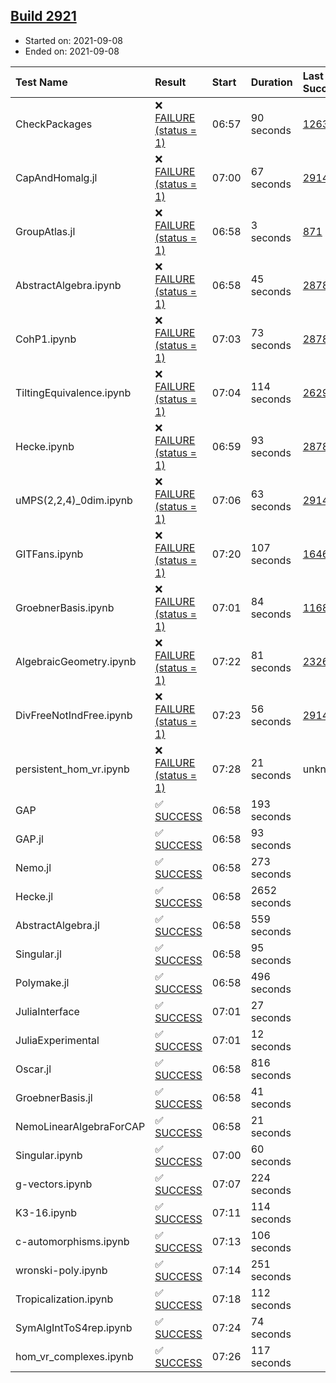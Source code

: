 ## [Build 2921](https://oscarci.mathematik.uni-kl.de/job/oscar-stable/2921/)

* Started on: 2021-09-08
* Ended on: 2021-09-08

| Test Name    | Result | Start | Duration | Last Success | First Failure |
|:-------------|:-------|:------|:---------|:-------------|:--------------|
| CheckPackages | ❌ [FAILURE (status = 1)](https://oscarci.mathematik.uni-kl.de/job/oscar-stable/2921/artifact/logs/build-2921/CheckPackages.log) | 06:57 | 90 seconds | [1263](https://oscarci.mathematik.uni-kl.de/job/oscar-stable/1263/) | [1264](https://oscarci.mathematik.uni-kl.de/job/oscar-stable/1264/) |
| CapAndHomalg.jl | ❌ [FAILURE (status = 1)](https://oscarci.mathematik.uni-kl.de/job/oscar-stable/2921/artifact/logs/build-2921/CapAndHomalg.jl.log) | 07:00 | 67 seconds | [2914](https://oscarci.mathematik.uni-kl.de/job/oscar-stable/2914/) | [2915](https://oscarci.mathematik.uni-kl.de/job/oscar-stable/2915/) |
| GroupAtlas.jl | ❌ [FAILURE (status = 1)](https://oscarci.mathematik.uni-kl.de/job/oscar-stable/2921/artifact/logs/build-2921/GroupAtlas.jl.log) | 06:58 | 3 seconds | [871](https://oscarci.mathematik.uni-kl.de/job/oscar-stable/871/) | [872](https://oscarci.mathematik.uni-kl.de/job/oscar-stable/872/) |
| AbstractAlgebra.ipynb | ❌ [FAILURE (status = 1)](https://oscarci.mathematik.uni-kl.de/job/oscar-stable/2921/artifact/logs/build-2921/AbstractAlgebra.ipynb.log) | 06:58 | 45 seconds | [2878](https://oscarci.mathematik.uni-kl.de/job/oscar-stable/2878/) | [2879](https://oscarci.mathematik.uni-kl.de/job/oscar-stable/2879/) |
| CohP1.ipynb | ❌ [FAILURE (status = 1)](https://oscarci.mathematik.uni-kl.de/job/oscar-stable/2921/artifact/logs/build-2921/CohP1.ipynb.log) | 07:03 | 73 seconds | [2878](https://oscarci.mathematik.uni-kl.de/job/oscar-stable/2878/) | [2879](https://oscarci.mathematik.uni-kl.de/job/oscar-stable/2879/) |
| TiltingEquivalence.ipynb | ❌ [FAILURE (status = 1)](https://oscarci.mathematik.uni-kl.de/job/oscar-stable/2921/artifact/logs/build-2921/TiltingEquivalence.ipynb.log) | 07:04 | 114 seconds | [2629](https://oscarci.mathematik.uni-kl.de/job/oscar-stable/2629/) | [2630](https://oscarci.mathematik.uni-kl.de/job/oscar-stable/2630/) |
| Hecke.ipynb | ❌ [FAILURE (status = 1)](https://oscarci.mathematik.uni-kl.de/job/oscar-stable/2921/artifact/logs/build-2921/Hecke.ipynb.log) | 06:59 | 93 seconds | [2878](https://oscarci.mathematik.uni-kl.de/job/oscar-stable/2878/) | [2879](https://oscarci.mathematik.uni-kl.de/job/oscar-stable/2879/) |
| uMPS(2,2,4)_0dim.ipynb | ❌ [FAILURE (status = 1)](https://oscarci.mathematik.uni-kl.de/job/oscar-stable/2921/artifact/logs/build-2921/uMPS-2-2-4-_0dim.ipynb.log) | 07:06 | 63 seconds | [2914](https://oscarci.mathematik.uni-kl.de/job/oscar-stable/2914/) | [2915](https://oscarci.mathematik.uni-kl.de/job/oscar-stable/2915/) |
| GITFans.ipynb | ❌ [FAILURE (status = 1)](https://oscarci.mathematik.uni-kl.de/job/oscar-stable/2921/artifact/logs/build-2921/GITFans.ipynb.log) | 07:20 | 107 seconds | [1646](https://oscarci.mathematik.uni-kl.de/job/oscar-stable/1646/) | [1647](https://oscarci.mathematik.uni-kl.de/job/oscar-stable/1647/) |
| GroebnerBasis.ipynb | ❌ [FAILURE (status = 1)](https://oscarci.mathematik.uni-kl.de/job/oscar-stable/2921/artifact/logs/build-2921/GroebnerBasis.ipynb.log) | 07:01 | 84 seconds | [1168](https://oscarci.mathematik.uni-kl.de/job/oscar-stable/1168/) | [1169](https://oscarci.mathematik.uni-kl.de/job/oscar-stable/1169/) |
| AlgebraicGeometry.ipynb | ❌ [FAILURE (status = 1)](https://oscarci.mathematik.uni-kl.de/job/oscar-stable/2921/artifact/logs/build-2921/AlgebraicGeometry.ipynb.log) | 07:22 | 81 seconds | [2326](https://oscarci.mathematik.uni-kl.de/job/oscar-stable/2326/) | [2327](https://oscarci.mathematik.uni-kl.de/job/oscar-stable/2327/) |
| DivFreeNotIndFree.ipynb | ❌ [FAILURE (status = 1)](https://oscarci.mathematik.uni-kl.de/job/oscar-stable/2921/artifact/logs/build-2921/DivFreeNotIndFree.ipynb.log) | 07:23 | 56 seconds | [2914](https://oscarci.mathematik.uni-kl.de/job/oscar-stable/2914/) | [2915](https://oscarci.mathematik.uni-kl.de/job/oscar-stable/2915/) |
| persistent_hom_vr.ipynb | ❌ [FAILURE (status = 1)](https://oscarci.mathematik.uni-kl.de/job/oscar-stable/2921/artifact/logs/build-2921/persistent_hom_vr.ipynb.log) | 07:28 | 21 seconds | unknown | unknown |
| GAP | ✅ [SUCCESS](https://oscarci.mathematik.uni-kl.de/job/oscar-stable/2921/artifact/logs/build-2921/GAP.log) | 06:58 | 193 seconds |  |  |
| GAP.jl | ✅ [SUCCESS](https://oscarci.mathematik.uni-kl.de/job/oscar-stable/2921/artifact/logs/build-2921/GAP.jl.log) | 06:58 | 93 seconds |  |  |
| Nemo.jl | ✅ [SUCCESS](https://oscarci.mathematik.uni-kl.de/job/oscar-stable/2921/artifact/logs/build-2921/Nemo.jl.log) | 06:58 | 273 seconds |  |  |
| Hecke.jl | ✅ [SUCCESS](https://oscarci.mathematik.uni-kl.de/job/oscar-stable/2921/artifact/logs/build-2921/Hecke.jl.log) | 06:58 | 2652 seconds |  |  |
| AbstractAlgebra.jl | ✅ [SUCCESS](https://oscarci.mathematik.uni-kl.de/job/oscar-stable/2921/artifact/logs/build-2921/AbstractAlgebra.jl.log) | 06:58 | 559 seconds |  |  |
| Singular.jl | ✅ [SUCCESS](https://oscarci.mathematik.uni-kl.de/job/oscar-stable/2921/artifact/logs/build-2921/Singular.jl.log) | 06:58 | 95 seconds |  |  |
| Polymake.jl | ✅ [SUCCESS](https://oscarci.mathematik.uni-kl.de/job/oscar-stable/2921/artifact/logs/build-2921/Polymake.jl.log) | 06:58 | 496 seconds |  |  |
| JuliaInterface | ✅ [SUCCESS](https://oscarci.mathematik.uni-kl.de/job/oscar-stable/2921/artifact/logs/build-2921/JuliaInterface.log) | 07:01 | 27 seconds |  |  |
| JuliaExperimental | ✅ [SUCCESS](https://oscarci.mathematik.uni-kl.de/job/oscar-stable/2921/artifact/logs/build-2921/JuliaExperimental.log) | 07:01 | 12 seconds |  |  |
| Oscar.jl | ✅ [SUCCESS](https://oscarci.mathematik.uni-kl.de/job/oscar-stable/2921/artifact/logs/build-2921/Oscar.jl.log) | 06:58 | 816 seconds |  |  |
| GroebnerBasis.jl | ✅ [SUCCESS](https://oscarci.mathematik.uni-kl.de/job/oscar-stable/2921/artifact/logs/build-2921/GroebnerBasis.jl.log) | 06:58 | 41 seconds |  |  |
| NemoLinearAlgebraForCAP | ✅ [SUCCESS](https://oscarci.mathematik.uni-kl.de/job/oscar-stable/2921/artifact/logs/build-2921/NemoLinearAlgebraForCAP.log) | 06:58 | 21 seconds |  |  |
| Singular.ipynb | ✅ [SUCCESS](https://oscarci.mathematik.uni-kl.de/job/oscar-stable/2921/artifact/logs/build-2921/Singular.ipynb.log) | 07:00 | 60 seconds |  |  |
| g-vectors.ipynb | ✅ [SUCCESS](https://oscarci.mathematik.uni-kl.de/job/oscar-stable/2921/artifact/logs/build-2921/g-vectors.ipynb.log) | 07:07 | 224 seconds |  |  |
| K3-16.ipynb | ✅ [SUCCESS](https://oscarci.mathematik.uni-kl.de/job/oscar-stable/2921/artifact/logs/build-2921/K3-16.ipynb.log) | 07:11 | 114 seconds |  |  |
| c-automorphisms.ipynb | ✅ [SUCCESS](https://oscarci.mathematik.uni-kl.de/job/oscar-stable/2921/artifact/logs/build-2921/c-automorphisms.ipynb.log) | 07:13 | 106 seconds |  |  |
| wronski-poly.ipynb | ✅ [SUCCESS](https://oscarci.mathematik.uni-kl.de/job/oscar-stable/2921/artifact/logs/build-2921/wronski-poly.ipynb.log) | 07:14 | 251 seconds |  |  |
| Tropicalization.ipynb | ✅ [SUCCESS](https://oscarci.mathematik.uni-kl.de/job/oscar-stable/2921/artifact/logs/build-2921/Tropicalization.ipynb.log) | 07:18 | 112 seconds |  |  |
| SymAlgIntToS4rep.ipynb | ✅ [SUCCESS](https://oscarci.mathematik.uni-kl.de/job/oscar-stable/2921/artifact/logs/build-2921/SymAlgIntToS4rep.ipynb.log) | 07:24 | 74 seconds |  |  |
| hom_vr_complexes.ipynb | ✅ [SUCCESS](https://oscarci.mathematik.uni-kl.de/job/oscar-stable/2921/artifact/logs/build-2921/hom_vr_complexes.ipynb.log) | 07:26 | 117 seconds |  |  |

